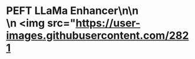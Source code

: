 # PEFT LLaMa Enhancer\n\n<div style="max-width:800px">\n  <img src="https://user-images.githubusercontent.com/2821